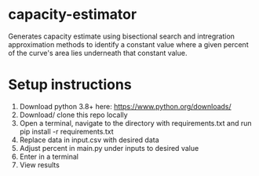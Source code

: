# capacity-estimator
Generates capacity estimate using bisectional search and intregration approximation methods to identify a constant value where a given percent of the curve's area lies underneath that constant value.

# Setup instructions
1. Download python 3.8+ here: https://www.python.org/downloads/
2. Download/ clone this repo locally
3. Open a terminal, navigate to the directory with requirements.txt and run pip install -r requirements.txt
4. Replace data in input.csv with desired data
5. Adjust percent in main.py under inputs to desired value
6. Enter <PATH TO PYTHON.EXE> <PATH TO main.py> in a terminal
7. View results

